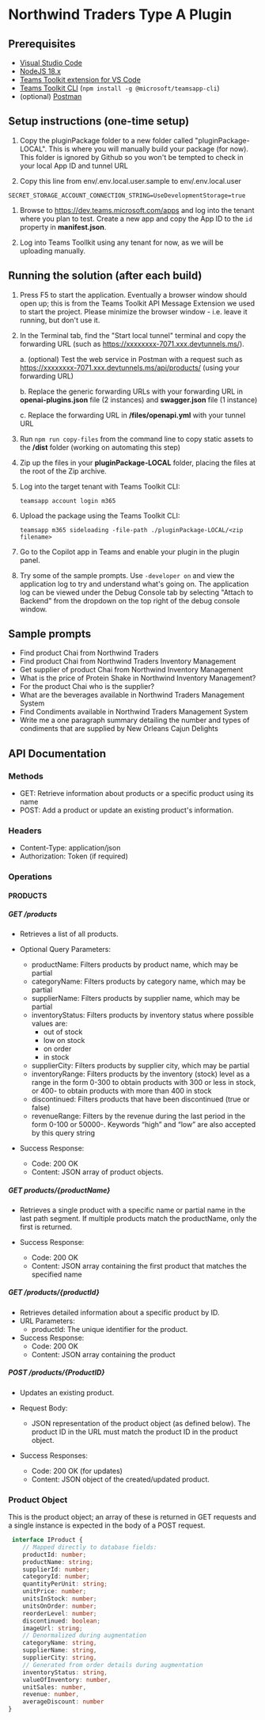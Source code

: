 # Northwind Traders Type A Plugin

## Prerequisites

  * [Visual Studio Code](https://code.visualstudio.com/Download)
  * [NodeJS 18.x](https://nodejs.org/en/download)
  * [Teams Toolkit extension for VS Code](https://marketplace.visualstudio.com/items?itemName=TeamsDevApp.ms-teams-vscode-extension)
  * [Teams Toolkit CLI](https://learn.microsoft.com/en-us/microsoftteams/platform/toolkit/teams-toolkit-cli?pivots=version-three) (`npm install -g @microsoft/teamsapp-cli`)
  * (optional) [Postman](https://www.postman.com/downloads/)

## Setup instructions (one-time setup)

1. Copy the pluginPackage folder to a new folder called "pluginPackage-LOCAL". This is where you will manually build your package (for now). This folder is ignored by Github so you won't be tempted to check in your local App ID and tunnel URL

1. Copy this line from env/.env.local.user.sample to env/.env.local.user

~~~text
SECRET_STORAGE_ACCOUNT_CONNECTION_STRING=UseDevelopmentStorage=true
~~~

1. Browse to https://dev.teams.microsoft.com/apps and log into the tenant where you plan to test. Create a new app and copy the App ID to the `id` property in **manifest.json**.

1. Log into Teams Toollkit using any tenant for now, as we will be uploading manually.

## Running the solution (after each build)

1. Press F5 to start the application. Eventually a browser window should open up; this is from the Teams Toolkit API Message Extension we used to start the project. Please minimize the browser window - i.e. leave it running, but don't use it.

1. In the Terminal tab, find the "Start local tunnel" terminal and copy the forwarding URL (such as https://xxxxxxxx-7071.xxx.devtunnels.ms/). 

   a. (optional) Test the web service in Postman with a request such as https://xxxxxxxx-7071.xxx.devtunnels.ms/api/products/ (using your forwarding URL)

   b. Replace the generic forwarding URLs with your forwarding URL in **openai-plugins.json** file (2 instances) and **swagger.json** file (1 instance)

   c. Replace the forwarding URL in **/files/openapi.yml** with your tunnel URL

1. Run `npm run copy-files` from the command line to copy static assets to the **/dist** folder (working on automating this step)

1. Zip up the files in your **pluginPackage-LOCAL** folder, placing the files at the root of the Zip archive.

1. Log into the target tenant with Teams Toolkit CLI:

    `teamsapp account login m365`

1. Upload the package using the Teams Toolkit CLI:

   `teamsapp m365 sideloading -file-path ./pluginPackage-LOCAL/<zip filename>`

1. Go to the Copilot app in Teams and enable your plugin in the plugin panel.

1. Try some of the sample prompts. Use `-developer on` and view the application log to try and understand what's going on. The application log can be viewed under the Debug Console tab by selecting "Attach to Backend" from the dropdown on the top right of the debug console window.


## Sample prompts
- Find product Chai from Northwind Traders
- Find product Chai from Northwind Traders Inventory Management
- Get supplier of product Chai from Northwind Inventory Management
- What is the price of Protein Shake in Northwind Inventory Management?
- For the product Chai who is the supplier?
- What are the beverages available in Northwind Traders Management System
- Find Condiments available in Northwind Traders Management System
- Write me a one paragraph summary detailing the number and types of condiments that are supplied by New Orleans Cajun Delights

## API Documentation

### Methods 
- GET: Retrieve information about products or a specific product using its name
- POST: Add a product or update an existing product's information. 

### Headers 
- Content-Type: application/json
- Authorization: Token  (if required) 

### Operations 

#### PRODUCTS

##### GET /products 

- Retrieves a list of all products.
- Optional Query Parameters:

  - productName: Filters products by product name, which may be partial
  - categoryName: Filters products by category name, which may be partial
  - supplierName: Filters products by supplier name, which may be partial
  - inventoryStatus: Filters products by inventory status where possible values are:
    - out of stock
    - low on stock
    - on order
    - in stock
  - supplierCity: Filters products by supplier city, which may be partial
  - inventoryRange: Filters products by the inventory (stock) level as a range in the form 0-300 to obtain products with 300 or less in stock, or 400- to obtain products with more than 400 in stock
  - discontinued: Filters products that have been discontinued (true or false)
  - revenueRange: Filters by the revenue during the last period in the form 0-100 or 50000-. Keywords “high” and “low” are also accepted by this query string

- Success Response:
  - Code: 200 OK
  - Content: JSON array of product objects.

##### GET products/{productName}

- Retrieves a single product with a specific name or partial name in the last path segment. If multiple products match the productName, only the first is returned.

- Success Response:
  - Code: 200 OK
  - Content: JSON array containing the first product that matches the specified name
 
##### GET /products/{productId}
 
- Retrieves detailed information about a specific product by ID.
- URL Parameters:
  - productId: The unique identifier for the product.
- Success Response:
  - Code: 200 OK
  - Content: JSON array containing the product
 
##### POST /products/{ProductID}
 
- Updates an existing product.
- Request Body:

  - JSON representation of the product object (as defined below). The product ID in the URL must match the product ID in the product object.

- Success Responses:
  - Code: 200 OK (for updates)
  - Content: JSON object of the created/updated product.

### Product Object

This is the product object; an array of these is returned in GET requests and a single instance is expected in the body of a POST request.

~~~typescript
 interface IProduct {
    // Mapped directly to database fields:
    productId: number;
    productName: string;
    supplierId: number;
    categoryId: number;
    quantityPerUnit: string;
    unitPrice: number;
    unitsInStock: number;
    unitsOnOrder: number;
    reorderLevel: number;
    discontinued: boolean;
    imageUrl: string;
    // Denormalized during augmentation
    categoryName: string,
    supplierName: string,
    supplierCity: string,
    // Generated from order details during augmentation
    inventoryStatus: string,
    valueOfInventory: number,
    unitSales: number,
    revenue: number,
    averageDiscount: number
}
~~~

<!--

# Overview of Custom Search Results app template

## Build a message extension from a new API with Azure Functions

This app template allows Teams to interact directly with third-party data, apps, and services, enhancing its capabilities and broadening its range of capabilities. It allows Teams to:

- Retrieve real-time information, for example, latest news coverage on a product launch.
- Retrieve knowledge-based information, for example, my team’s design files in Figma.

## Get started with the template

> **Prerequisites**
>
> To run this app template in your local dev machine, you will need:
>
> - [Node.js](https://nodejs.org/), supported versions: 16, 18
> - A [Microsoft 365 account for development](https://docs.microsoft.com/microsoftteams/platform/toolkit/accounts)
> - [Teams Toolkit Visual Studio Code Extension](https://aka.ms/teams-toolkit) version 5.0.0 and higher or [Teams Toolkit CLI](https://aka.ms/teamsfx-cli)

1. First, select the Teams Toolkit icon on the left in the VS Code toolbar.
2. In the Account section, sign in with your [Microsoft 365 account](https://docs.microsoft.com/microsoftteams/platform/toolkit/accounts) if you haven't already.
3. Select `Debug in Teams (Edge)` or `Debug in Teams (Chrome)` from the launch configuration dropdown.
4. When Teams launches in the browser, you can navigate to a chat message and [trigger your search commands from compose message area](https://learn.microsoft.com/microsoftteams/platform/messaging-extensions/what-are-messaging-extensions?tabs=dotnet#search-commands).

## What's included in the template

| Folder       | Contents                                                                                                    |
| ------------ | ----------------------------------------------------------------------------------------------------------- |
| `.vscode`    | VSCode files for debugging                                                                                  |
| `appPackage` | Templates for the Teams application manifest, the API specification and response template for API responses |
| `env`        | Environment files                                                                                           |
| `infra`      | Templates for provisioning Azure resources                                                                  |
| `repair`     | The source code for the repair API                                                                          |

The following files can be customized and demonstrate an example implementation to get you started.

| File                                          | Contents                                                                     |
| --------------------------------------------- | ---------------------------------------------------------------------------- |
| `repair/function.json`                        | A configuration file that defines the function’s trigger and other settings. |
| `repair/index.ts`                             | The main file of a function in Azure Functions.                              |
| `appPackage/apiSpecificationFiles/repair.yml` | A file that describes the structure and behavior of the repair API.          |
| `appPackage/responseTemplates/repair.json`    | A generated Adaptive Card that used to render API response.                  |
| `repairsData.json`                            | The data source for the repair API                                           |

The following are Teams Toolkit specific project files. You can [visit a complete guide on Github](https://github.com/OfficeDev/TeamsFx/wiki/Teams-Toolkit-Visual-Studio-Code-v5-Guide#overview) to understand how Teams Toolkit works.

| File                 | Contents                                                                                                                                  |
| -------------------- | ----------------------------------------------------------------------------------------------------------------------------------------- |
| `teamsapp.yml`       | This is the main Teams Toolkit project file. The project file defines two primary things: Properties and configuration Stage definitions. |
| `teamsapp.local.yml` | This overrides `teamsapp.yml` with actions that enable local execution and debugging.                                                     |

## Addition information and references

- [Extend Teams platform with APIs](https://aka.ms/teamsfx-api-plugin)

-->
